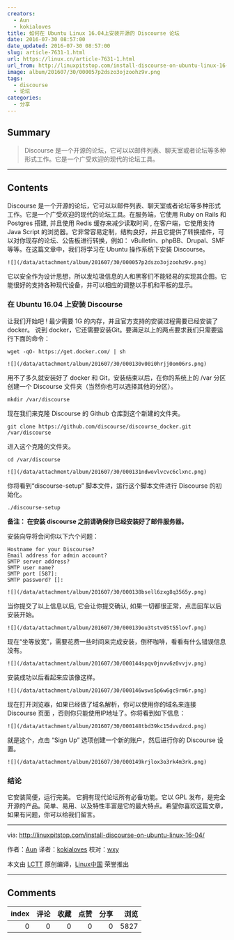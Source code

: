 ```yaml
---
creators:
  - Aun
  - kokialoves
title: 如何在 Ubuntu Linux 16.04上安装开源的 Discourse 论坛
date: 2016-07-30 08:57:00
date_updated: 2016-07-30 08:57:00
slug: article-7631-1.html
url: https://linux.cn/article-7631-1.html
url_from: http://linuxpitstop.com/install-discourse-on-ubuntu-linux-16-04/
image: album/201607/30/000057p2dszo3ojzoohz9v.png
tags:
  - discourse
  - 论坛
categories:
  - 分享
---
```


## Summary

> Discourse 是一个开源的论坛，它可以以邮件列表、聊天室或者论坛等多种形式工作。它是一个广受欢迎的现代的论坛工具。

***

<!-- more -->

## Contents

Discourse 是一个开源的论坛，它可以以邮件列表、聊天室或者论坛等多种形式工作。它是一个广受欢迎的现代的论坛工具。在服务端，它使用 Ruby on Rails 和 Postgres 搭建, 并且使用 Redis 缓存来减少读取时间 , 在客户端，它使用支持 Java Script 的浏览器。它非常容易定制，结构良好，并且它提供了转换插件，可以对你现存的论坛、公告板进行转换，例如： vBulletin、phpBB、Drupal、SMF 等等。在这篇文章中，我们将学习在 Ubuntu 操作系统下安装 Discourse。

`![](/data/attachment/album/201607/30/000057p2dszo3ojzoohz9v.png)`

它以安全作为设计思想，所以发垃圾信息的人和黑客们不能轻易的实现其企图。它能很好的支持各种现代设备，并可以相应的调整以手机和平板的显示。

### 在 Ubuntu 16.04 上安装 Discourse

让我们开始吧 ! 最少需要 1G 的内存，并且官方支持的安装过程需要已经安装了 docker。 说到 docker，它还需要安装Git。要满足以上的两点要求我们只需要运行下面的命令：

```shell
wget -qO- https://get.docker.com/ | sh
```

`![](/data/attachment/album/201607/30/000130v00i0hrjj0om06rs.png)`

用不了多久就安装好了 docker 和 Git，安装结束以后，在你的系统上的 /var 分区创建一个 Discourse 文件夹（当然你也可以选择其他的分区）。

```shell
mkdir /var/discourse 
```

现在我们来克隆 Discourse 的 Github 仓库到这个新建的文件夹。

```shell
git clone https://github.com/discourse/discourse_docker.git /var/discourse
```

进入这个克隆的文件夹。

```shell
cd /var/discourse
```

`![](/data/attachment/album/201607/30/000131ndwovlvcvc6clxnc.png)`

你将看到“discourse-setup” 脚本文件，运行这个脚本文件进行 Discourse 的初始化。

```shell
./discourse-setup
```

**备注： 在安装 discourse 之前请确保你已经安装好了邮件服务器。**

安装向导将会问你以下六个问题：

```shell
Hostname for your Discourse?
Email address for admin account? 
SMTP server address? 
SMTP user name? 
SMTP port [587]:
SMTP password? []:
```

`![](/data/attachment/album/201607/30/000138bsell6zxg8q3565y.png)`

当你提交了以上信息以后, 它会让你提交确认, 如果一切都很正常，点击回车以后安装开始。

`![](/data/attachment/album/201607/30/000139ou3tstv05t55lovf.png)`

现在“坐等放宽”，需要花费一些时间来完成安装，倒杯咖啡，看看有什么错误信息没有。

`![](/data/attachment/album/201607/30/000144spqv0jnvv6z0vvjv.png)`

安装成功以后看起来应该像这样。

`![](/data/attachment/album/201607/30/000146wsws5p6w6gc9rm6r.png)`

现在打开浏览器，如果已经做了域名解析，你可以使用你的域名来连接 Discourse 页面 ，否则你只能使用IP地址了。你将看到如下信息：

`![](/data/attachment/album/201607/30/000148tbd39kc15dvvdzcd.png)`

就是这个，点击 “Sign Up” 选项创建一个新的账户，然后进行你的 Discourse 设置。

`![](/data/attachment/album/201607/30/000149krjlox3o3rk4m3rk.png)`

### 结论

它安装简便，运行完美。 它拥有现代论坛所有必备功能。它以 GPL 发布，是完全开源的产品。简单、易用、以及特性丰富是它的最大特点。希望你喜欢这篇文章，如果有问题，你可以给我们留言。

---

via: <http://linuxpitstop.com/install-discourse-on-ubuntu-linux-16-04/>

作者：[Aun](http://linuxpitstop.com/author/aun/) 译者：[kokialoves](https://github.com/kokialoves) 校对：[wxy](https://github.com/wxy)

本文由 [LCTT](https://github.com/LCTT/TranslateProject) 原创编译，[Linux中国](https://linux.cn/) 荣誉推出

***

## Comments


|   index |   评论 |   收藏 |   点赞 |   分享 |   浏览 |
|--------:|-------:|-------:|-------:|-------:|-------:|
|       0 |      0 |      0 |      0 |      0 |   5827 |
